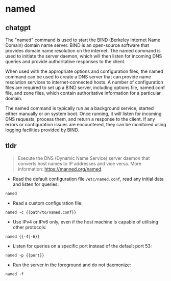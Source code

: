 # named 
## chatgpt 
The "named" command is used to start the BIND (Berkeley Internet Name Domain) domain name server. BIND is an open-source software that provides domain name resolution on the internet. The named command is used to initiate the server daemon, which will then listen for incoming DNS queries and provide authoritative responses to the client.

When used with the appropriate options and configuration files, the named command can be used to create a DNS server that can provide name resolution services to internet-connected hosts. A number of configuration files are required to set up a BIND server, including options file, named.conf file, and zone files, which contain authoritative information for a particular domain.

The named command is typically run as a background service, started either manually or on system boot. Once running, it will listen for incoming DNS requests, process them, and return a response to the client. If any errors or configuration issues are encountered, they can be monitored using logging facilities provided by BIND. 

## tldr 
 
> Execute the DNS (Dynamic Name Service) server daemon that converts host names to IP addresses and vice versa.
> More information: <https://manned.org/named>.

- Read the default configuration file `/etc/named.conf`, read any initial data and listen for queries:

`named`

- Read a custom configuration file:

`named -c {{path/to/named.conf}}`

- Use IPv4 or IPv6 only, even if the host machine is capable of utilising other protocols:

`named {{-4|-6}}`

- Listen for queries on a specific port instead of the default port 53:

`named -p {{port}}`

- Run the server in the foreground and do not daemonize:

`named -f`
